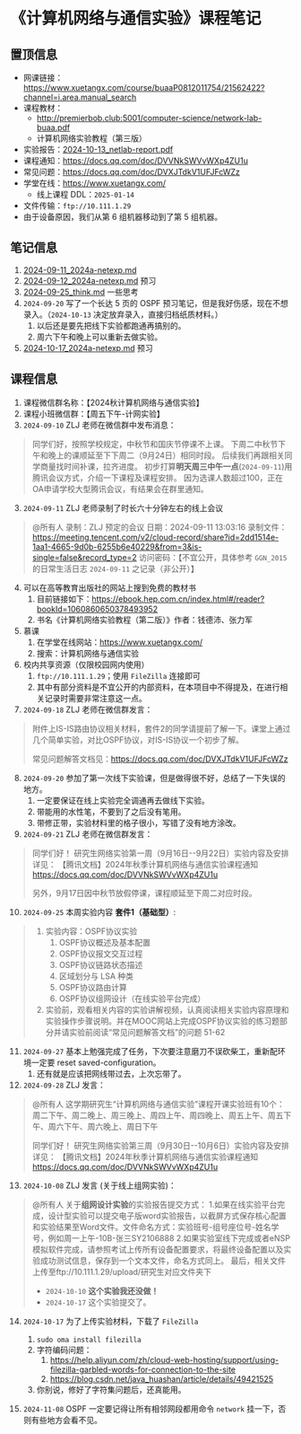# 《计算机网络与通信实验》课程笔记

## 置顶信息

- 网课链接：https://www.xuetangx.com/course/buaaP0812011754/21562422?channel=i.area.manual_search
- 课程教材：
  - http://premierbob.club:5001/computer-science/network-lab-buaa.pdf
  - 计算机网络实验教程（第三版）
- 实验报告：[2024-10-13_netlab-report.pdf](../../blob/pdf/2024-10-13_netlab-report.pdf)
- 课程通知：https://docs.qq.com/doc/DVVNkSWVvWXp4ZU1u
- 常见问题：https://docs.qq.com/doc/DVXJTdkV1UFJFcWZz
- 学堂在线：https://www.xuetangx.com/
  - 线上课程 DDL：`2025-01-14` 
- 文件传输：`ftp://10.111.1.29`
- 由于设备原因，我们从第 6 组机器移动到了第 5 组机器。

## 笔记信息

1. [2024-09-11_2024a-netexp.md](../../data/2024a-netexp/2024-09-11_2024a-netexp.md)
2. [2024-09-12_2024a-netexp.md](../../data/2024a-netexp/2024-09-12_2024a-netexp.md) 预习
3. [2024-09-25_think.md](../../data/2024a-netexp/2024-09-25_think.md) 一些思考
4. `2024-09-20` 写了一个长达 5 页的 OSPF 预习笔记，但是我好伤感，现在不想录入。（`2024-10-13` 决定放弃录入，直接归档纸质材料。）
   1. 以后还是要先把线下实验都跑通再搞别的。
   2. 周六下午和晚上可以重新去做实验。
5. [2024-10-17_2024a-netexp.md](../../data/2024a-netexp/2024-10-17_2024a-netexp.md) 预习

## 课程信息

1. 课程微信群名称：【2024秋计算机网络与通信实验】
2. 课程小班微信群：【周五下午-计网实验】
3. `2024-09-10` ZLJ 老师在微信群中发布消息：

> 同学们好，按照学校规定，中秋节和国庆节停课不上课。
> 下周二中秋节下午和晚上的课顺延至下下周二（9月24日）相同时段。
> 后续我们再跟相关同学商量找时间补课，拉齐进度。
> 初步打算**明天周三中午一点**(`2024-09-11`)用腾讯会议方式，介绍一下课程及课程安排。
> 因为选课人数超过100，正在OA申请学校大型腾讯会议，有结果会在群里通知。

3. `2024-09-11` ZLJ 老师录制了时长六十分钟左右的线上会议

> @所有人 录制：ZLJ 预定的会议
> 日期：2024-09-11 13:03:16
> 录制文件：https://meeting.tencent.com/v2/cloud-record/share?id=2dd1514e-1aa1-4665-9d0b-6255b6e40229&from=3&is-single=false&record_type=2
> 访问密码：【不宜公开，具体参考 `GGN_2015` 的日常生活日志 `2024-09-11` 之记录（非公开）】

4. 可以在高等教育出版社的网站上搜到免费的教材书
   1. 目前链接如下：https://ebook.hep.com.cn/index.html#/reader?bookId=1060860650378493952
   2. 书名《计算机网络实验教程（第二版）》作者：钱德沛、张力军
5. 慕课
   1. 在学堂在线网站：https://www.xuetangx.com/
   2. 搜索：计算机网络与通信实验
6. 校内共享资源（仅限校园网内使用）
   1. `ftp://10.111.1.29`；使用 `FileZilla` 连接即可
   2. 其中有部分资料是不宜公开的内部资料，在本项目中不得提及，在进行相关记录时需要非常注意这一点。
7. `2024-09-18` ZLJ 老师在微信群发言：

> 附件上IS-IS路由协议相关材料，套件2的同学请提前了解一下。课堂上通过几个简单实验，对比OSPF协议，对IS-IS协议一个初步了解。
>
> 常见问题解答文档见：https://docs.qq.com/doc/DVXJTdkV1UFJFcWZz

8. `2024-09-20` 参加了第一次线下实验课，但是做得很不好，总结了一下失误的地方。
   1. 一定要保证在线上实验完全调通再去做线下实验。
   2. 带能用的水性笔，不要到了之后没有笔用。
   3. 带修正带，实验材料里的格子很小，写错了没有地方涂改。
9. `2024-09-21` ZLJ 老师在微信群发言：

> 同学们好！
> 研究生网络实验第一周（9月16日--9月22日）实验内容及安排详见：
> 【腾讯文档】2024年秋季计算机网络与通信实验课程通知 https://docs.qq.com/doc/DVVNkSWVvWXp4ZU1u
>
> 另外，9月17日因中秋节放假停课，课程顺延至下周二对应时段。

10. `2024-09-25` 本周实验内容 **套件1（基础型）**:

> 1. 实验内容：OSPF协议实验
>    1. OSPF协议概述及基本配置
>    2. OSPF协议报文交互过程
>    3. OSPF协议链路状态描述
>    4. 区域划分与 LSA 种类
>    5. OSPF协议路由计算
>    6. OSPF协议组网设计（在线实验平台完成）
> 2. 实验前，观看相关内容的实验讲解视频，认真阅读相关实验内容原理和实验操作步骤说明。并在MOOC网站上完成OSPF协议实验的练习题部分并请实验前阅读“常见问题解答文档”的问题 51-62

11. `2024-09-27` 基本上勉强完成了任务，下次要注意磨刀不误砍柴工，重新配环境一定要 reset saved-configuration。
    1. 还有就是应该把网线带过去，上次忘带了。
12. `2024-09-28` ZLJ 发言：

> @所有人 这学期研究生“计算机网络与通信实验”课程开课实验班有10个：
> 周二下午、周二晚上、周三晚上、周四上午、周四晚上、周五上午、周五下午、周六下午、周六晚上、周日下午
>
> 同学们好！
> 研究生网络实验第三周（9月30日--10月6日）实验内容及安排详见：
> 【腾讯文档】2024年秋季计算机网络与通信实验课程通知 https://docs.qq.com/doc/DVVNkSWVvWXp4ZU1u

13. `2024-10-08` ZLJ 发言 (关于线上组网实验)：

> @所有人 关于**组网设计实验**的实验报告提交方式：
> 1.如果在线实验平台完成，设计型实验可以提交电子版word实验报告，以截屏方式保存核心配置和实验结果至Word文件。文件命名方式：实验班号-组号座位号-姓名学号，例如周一上午-10B-张三SY2106888
> 2.如果实验室线下完成或者eNSP模拟软件完成，请参照考试上传所有设备配置要求，将最终设备配置以及实验成功测试信息，保存到一个文本文件，命名方式同上。
> 最后，相关文件上传至ftp://10.111.1.29/upload/研究生对应文件夹下
>
> - `2024-10-10` **这个实验我还没做！**
> - `2024-10-17` 这个实验提交了。

14. `2024-10-17` 为了上传实验材料，下载了 `FileZilla`
    1. `sudo oma install filezilla`
    2. 字符编码问题：
       1. https://help.aliyun.com/zh/cloud-web-hosting/support/using-filezilla-garbled-words-for-connection-to-the-site
       2. https://blog.csdn.net/java_huashan/article/details/49421525
    3. 你别说，修好了字符集问题后，还真能用。
    
15. `2024-11-08` OSPF 一定要记得让所有相邻网段都用命令 `network` 挂一下，否则有些地方会看不见。

